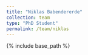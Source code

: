 ```yaml
---
title: "Niklas Babendererde"
collection: team
type: "PhD Student"
permalink: /team/niklas
---
```


{% include base_path %}